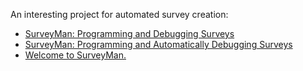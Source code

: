 

An interesting project for automated survey creation:

* [SurveyMan: Programming and Debugging Surveys](http://blog.emmatosch.com/projects.html)
* [SurveyMan: Programming and Automatically Debugging Surveys](https://arxiv.org/abs/1406.5572)
* [Welcome to SurveyMan.](http://surveyman.emmatosch.com/)

<!--

[BASELINE STUDIES/ SURVEYS | Monitoring and Evaluation Blog](https://evaluateblog.wordpress.com/2013/05/28/baseline-studies-surveys/)

[Baseline Survey: Who, What, Why, When, How | Global CCS Institute](https://hub.globalccsinstitute.com/publications/communication-and-engagement-toolkit-ccs-projects/baseline-survey-who-what-why-when-how)

[Developing a High Quality Baseline - World Bank Group](http://siteresources.worldbank.org/INTSAREGTOPAGRI/Resources/DevelopingHighQualityBaseline.ppt)

[Baseline surveys](http://www.endvawnow.org/en/articles/1324-baseline-surveys.html

[What is a baseline survey and when should I use it? - SurveyMe](https://blog.survey-me.com/what-is-a-baseline-survey-and-why-should-i-use-it)

[How to Design a Great Baseline Survey - SocialCops](https://blog.socialcops.com/academy/resources/design-great-baseline-survey/)

[What is baseline survey? - Quora](https://www.quora.com/What-is-baseline-survey)

[Baseline surveys - GiZ](https://www.giz.de/expertise/downloads/Fachexpertise/giz2012-en-overview-baselines-alonso.pdf)

[the importance of ﻿baseline/socio-economic surveys for projects in kenya](http://kryptoneconsultingltd.weebly.com/articles/the-importance-of-a-baseline-survey-in-projects)

[The Importance of Conducting Baseline Surveys Before a... | Cram](https://www.cram.com/essay/The-Importance-Of-Conducting-Baseline-Surveys/F3CC68D35J)



-->
